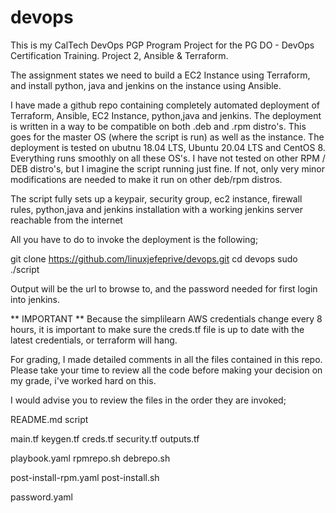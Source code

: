 # devops
This is my CalTech DevOps PGP Program Project for the PG DO - DevOps Certification Training. Project 2, Ansible & Terraform. 

The assignment states we need to build a EC2 Instance using Terraform, and install python, java and jenkins on the instance using Ansible. 

I have made a github repo containing completely automated deployment of Terraform, Ansible, EC2 Instance, python,java and jenkins. 
The deployment is written in a way to be compatible on both .deb and .rpm distro's. This goes for the master OS (where the script is run) as well as the instance. 
The deployment is tested on ubutnu 18.04 LTS, Ubuntu 20.04 LTS and CentOS 8. Everything runs smoothly on all these OS's. I have not tested on other RPM / DEB distro's, but I imagine the script running just fine. 
If not, only very minor modifications are needed to make it run on other deb/rpm distros.

The script fully sets up a keypair, security group, ec2 instance, firewall rules, python,java and jenkins installation with a working jenkins server reachable from the internet

All you have to do to invoke the deployment is the following;

git clone https://github.com/linuxjefeprive/devops.git
cd devops
sudo ./script 

Output will be the url to browse to, and the password needed for first login into jenkins.


** IMPORTANT ** 
Because the simplilearn AWS credentials change every 8 hours, it is important to make sure the creds.tf file is up to date with the latest credentials, or terraform will hang. 


For grading, I made detailed comments in all the files contained in this repo. Please take your time to review all the code before making your decision on my grade, i've worked hard on this. 

I would advise you to review the files in the order they are invoked; 

README.md
script

main.tf 
keygen.tf
creds.tf
security.tf
outputs.tf 

playbook.yaml 
rpmrepo.sh
debrepo.sh

post-install-rpm.yaml
post-install.sh 

password.yaml 



